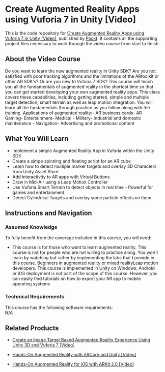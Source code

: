 # Create Augmented Reality Apps using Vuforia 7 in Unity [Video]
This is the code repository for [Create Augmented Reality Apps using Vuforia 7 in Unity [Video]](https://www.packtpub.com/application-development/create-augmented-reality-apps-using-vuforia-7-unity-video), published by [Packt](https://www.packtpub.com/?utm_source=github). It contains all the supporting project files necessary to work through the video course from start to finish.
## About the Video Course
Do you want to learn the new augmented reality in Unity SDK? Are you not satisfied with poor tracking algorithms and the limitations of the ARtoolkit or other AR SDK's? Or are you new to Vuforia 7 SDK? This course will teach you all the fundamentals of augmented reality in the shortest time so that you can get started developing your own augmented reality apps. This class covers these capabilities, including getting started, simple and multiple target detection, smart terrain as well as leap motion integration. You will learn all the fundamentals through practice as you follow along with the training. Applications of augmented reality:- AR business cards- AR Gaming- Entertainment- Medical - Military- Industrial and domestic maintenance - Navigation- Advertising and promotional content

<H2>What You Will Learn</H2>
<DIV class=book-info-will-learn-text>
<UL>
<LI> Implement a simple Augmented Reality App in Vuforia within the Unity SDK</LI>
<LI> Create a simpe spinning and floating script for an AR cube</LI>
<LI> Learn how to detect multiple marker targets and overlay 3D Characters from Unity Asset Store</LI>
<LI> Add interactivity to AR apps with Virtual Buttons</LI>
<LI> Draw in Mid-Air using a Leap Motion Controller</LI>
<LI> Use Vuforia Smart Terrain to detect objects in real time - Powerful for games and entertainment</LI>
<LI> Detect Cylindrical Targets and overlay some particle effects on them
</LI></UL></DIV>

## Instructions and Navigation
### Assumed Knowledge
To fully benefit from the coverage included in this course, you will need:<br/>
<DIV class=book-info-will-learn-text>
  <UL>
<LI> This course is for those who want to learn augmented reality. This course is not for people who are not willing to practice along. You won't learn by watching but rather by implementing the labs that I provide in this course. Beginners in augmented reality or mixed realityLeap motion developers. This course is implemented in Unity on Windows; Android or iOS deployment is not part of the scope of this course. However, you can easily find tutorials on how to export your AR app to mobile operating systems</LI></UL>
<DIV>

### Technical Requirements
This course has the following software requirements:<br/>
N/A

## Related Products
* [Create an Image Target Based Augmented Reality Experience Using Unity 3D and Vuforia 7 [Video]](https://www.packtpub.com/application-development/create-image-target-based-augmented-reality-experience-using-unity-3d-and-vu)

* [Hands-On Augmented Reality with ARCore and Unity [Video]](https://www.packtpub.com/application-development/hands-augmented-reality-arcore-and-unity-video)

* [Hands-On Augmented Reality for iOS with ARKit 2.0 [Video]](https://www.packtpub.com/application-development/hands-augmented-reality-ios-arkit-20-video)
